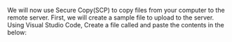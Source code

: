 
   <p>
    We will now use Secure Copy(SCP) to copy files from your computer to the remote server.
    First, we will create a sample file to upload to the server. 
    Using Visual Studio Code, Create a file called  and paste the contents in the below:
    </p>
